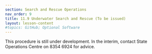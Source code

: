 ```yaml
---
section: Search and Rescue Operations
nav_order: 9
title: 11.9 Underwater Search and Rescue (To be issued)
layout: lesson-content
#topics: GitHub; Optional Software
---
```


This procedure is still under development. In the interim, contact State Operations Centre on 8354 6924 for advice.